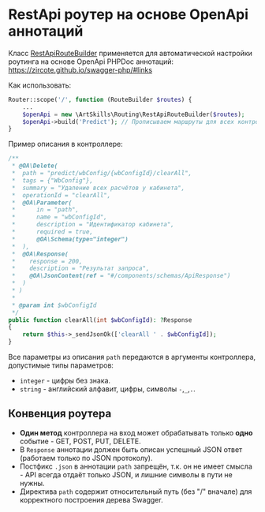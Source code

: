 # RestApi роутер на основе OpenApi аннотаций

Класс [RestApiRouteBuilder](RestApiRouteBuilder.php) применяется для автоматической настройки роутинга на основе
OpenApi PHPDoc аннотаций: https://zircote.github.io/swagger-php/#links

Как использовать:

```php
Router::scope('/', function (RouteBuilder $routes) {
    ...
    $openApi = new \ArtSkills\Routing\RestApiRouteBuilder($routes);
    $openApi->build('Predict'); // Прописываем маршруты для всех контроллеров в папке Controller/Predict, а также его подпапок
}
```

Пример описания в контроллере:

```php
/**
 * @OA\Delete(
 *  path = "predict/wbConfig/{wbConfigId}/clearAll",
 *  tags = {"WbConfig"},
 *  summary = "Удаление всех расчётов у кабинета",
 *  operationId = "clearAll",
 *  @OA\Parameter(
 *      in = "path",
 *      name = "wbConfigId",
 *      description = "Идентификатор кабинета",
 *      required = true,
 *      @OA\Schema(type="integer")
 *  ),
 *  @OA\Response(
 *    response = 200,
 *    description = "Результат запроса",
 *    @OA\JsonContent(ref = "#/components/schemas/ApiResponse")
 *  )
 * )
 *
 * @param int $wbConfigId
 */
public function clearAll(int $wbConfigId): ?Response
{
    return $this->_sendJsonOk(['clearAll ' . $wbConfigId]);
}
```

Все параметры из описания `path` передаются в аргументы контроллера, допустимые типы параметров:

- `integer` - цифры без знака.
- `string` - английский алфавит, цифры, символы `-`,`_`,`.`.

## Конвенция роутера

- **Один метод** контроллера на вход может обрабатывать только **одно** событие - GET, POST, PUT, DELETE.
- В `Response` аннотации должен быть описан успешный JSON ответ (работаем только по JSON протоколу).
- Постфикс `.json` в аннотации `path` запрещён, т.к. он не имеет смысла - API всегда отдаёт только JSON, и лишние
  символы в пути не
  нужны.
- Директива `path` содержит относительный путь (без "/" вначале) для корректного построения дерева Swagger.
